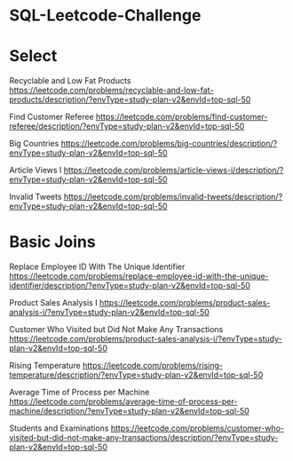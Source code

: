 # SQL-Leetcode-Challenge
# Select
Recyclable and Low Fat Products
https://leetcode.com/problems/recyclable-and-low-fat-products/description/?envType=study-plan-v2&envId=top-sql-50

Find Customer Referee
https://leetcode.com/problems/find-customer-referee/description/?envType=study-plan-v2&envId=top-sql-50

Big Countries
https://leetcode.com/problems/big-countries/description/?envType=study-plan-v2&envId=top-sql-50

Article Views I
https://leetcode.com/problems/article-views-i/description/?envType=study-plan-v2&envId=top-sql-50

Invalid Tweets
https://leetcode.com/problems/invalid-tweets/description/?envType=study-plan-v2&envId=top-sql-50

# Basic Joins

Replace Employee ID With The Unique Identifier
https://leetcode.com/problems/replace-employee-id-with-the-unique-identifier/description/?envType=study-plan-v2&envId=top-sql-50

Product Sales Analysis I
https://leetcode.com/problems/product-sales-analysis-i/?envType=study-plan-v2&envId=top-sql-50

Customer Who Visited but Did Not Make Any Transactions
https://leetcode.com/problems/product-sales-analysis-i/?envType=study-plan-v2&envId=top-sql-50

Rising Temperature
https://leetcode.com/problems/rising-temperature/description/?envType=study-plan-v2&envId=top-sql-50

Average Time of Process per Machine
https://leetcode.com/problems/average-time-of-process-per-machine/description/?envType=study-plan-v2&envId=top-sql-50

Students and Examinations
https://leetcode.com/problems/customer-who-visited-but-did-not-make-any-transactions/description/?envType=study-plan-v2&envId=top-sql-50 



